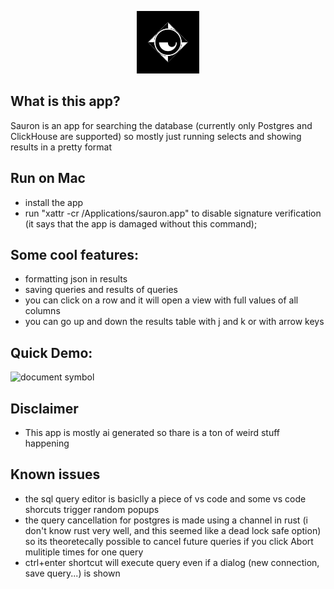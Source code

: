 <p align="center">
  <img src="https://github.com/Svovoniks/sauron/blob/master/demo/eye.png?raw=true" width="100" />
</p>

## What is this app?

Sauron is an app for searching the database (currently only Postgres and ClickHouse are supported) so mostly just running selects and showing results in a pretty format

## Run on Mac
 - install the app
 - run "xattr -cr /Applications/sauron.app" to disable signature verification (it says that the app is damaged without this command);

## Some cool features:
 - formatting json in results
 - saving queries and results of queries
 - you can click on a row and it will open a view with full values of all columns
 - you can go up and down the results table with j and k or with arrow keys

## Quick Demo:

![document symbol](https://github.com/Svovoniks/sauron/blob/master/demo/demo.gif?raw=true)

## Disclaimer
 - This app is mostly ai generated so thare is a ton of weird stuff happening

## Known issues
 - the sql query editor is basiclly a piece of vs code and some vs code shorcuts trigger random popups
 - the query cancellation for postgres is made using a channel in rust (i don't know rust very well, and this seemed like a dead lock safe option) so its theoretecally possible to cancel future queries if you click Abort mulitiple times for one query
 - ctrl+enter shortcut will execute query even if a dialog (new connection, save query...) is shown
